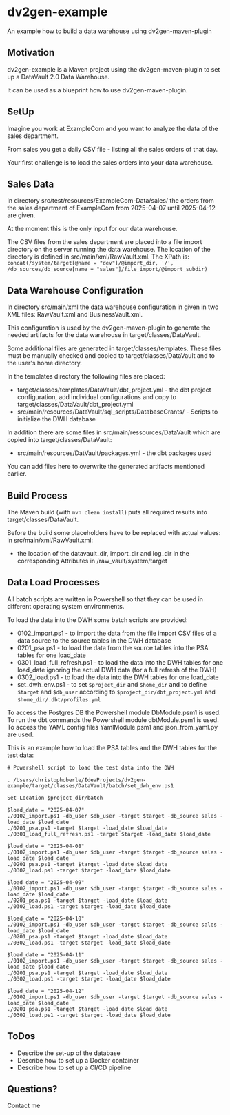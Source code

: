 # dv2gen-example
An example how to build a data warehouse using dv2gen-maven-plugin

## Motivation
dv2gen-example is a Maven project using the dv2gen-maven-plugin to 
set up a DataVault 2.0 Data Warehouse.

It can be used as a blueprint how to use dv2gen-maven-plugin.

## SetUp
Imagine you work at ExampleCom and you want to analyze the data of the sales department.

From sales you get a daily CSV file - listing all the sales orders of that day.

Your first challenge is to load the sales orders into your data warehouse.

## Sales Data
In directory src/test/resources/ExampleCom-Data/sales/ the orders from the sales department of ExampleCom 
from 2025-04-07 until 2025-04-12 are given.

At the moment this is the only input for our data warehouse.

The CSV files from the sales department are placed into a file import directory on the server running the data warehouse.
The location of the directory is defined in src/main/xml/RawVault.xml. 
The XPath is: ``concat(/system/target[@name = "dev"]/@import_dir, '/', /db_sources/db_source[name = "sales"]/file_import/@import_subdir)``

## Data Warehouse Configuration
In directory src/main/xml the data warehouse configuration in given in two XML files: RawVault.xml and BusinessVault.xml.

This configuration is used by the dv2gen-maven-plugin to generate the needed artifacts for the data warehouse
in target/classes/DataVault. 

Some additional files are generated in target/classes/templates. These files must be manually checked and copied 
to target/classes/DataVault and to the user's home directory. 

In the templates directory the following files are placed: 
* target/classes/templates/DataVault/dbt_project.yml - the dbt project configuration, add individual configurations
and copy to target/classes/DataVault/dbt_project.yml 
* src/main/resources/DataVault/sql_scripts/DatabaseGrants/ - Scripts to initialize the DWH database

In addition there are some files in src/main/ressources/DataVault which are copied into target/classes/DataVault:
* src/main/resources/DatVault/packages.yml - the dbt packages used

You can add files here to overwrite the generated artifacts mentioned earlier.

## Build Process
The Maven build (with `mvn clean install`) puts all required results into target/classes/DataVault.

Before the build some placeholders have to be replaced with actual values:
in src/main/xml/RawVault.xml:
   * the location of the datavault_dir, import_dir and log_dir in the corresponding Attributes in /raw_vault/system/target

## Data Load Processes
All batch scripts are written in Powershell so that they can be used in different operating system environments. 

To load the data into the DWH some batch scripts are provided:
* 0102_import.ps1 - to import the data from the file import CSV files of a data source to the source tables in the DWH database
* 0201_psa.ps1 - to load the data from the source tables into the PSA tables for one load_date
* 0301_load_full_refresh.ps1 - to load the data into the DWH tables for one load_date ignoring the actual DWH data (for a full refresh of the DWH)
* 0302_load.ps1 - to load the data into the DWH tables for one load_date
* set_dwh_env.ps1 - to set ``$project_dir`` and ``$home_dir`` and to define ``$target`` and ``$db_user`` according to 
``$project_dir/dbt_project.yml`` and ``$home_dir/.dbt/profiles.yml`` 

To access the Postgres DB the Powershell module DbModule.psm1 is used.
To run the dbt commands the Powershell module dbtModule.psm1 is used.
To access the YAML config files YamlModule.psm1 and json_from_yaml.py are used.

This is an example how to load the PSA tables and the DWH tables for the test data:
```
# Powershell script to load the test data into the DWH

. /Users/christophoberle/IdeaProjects/dv2gen-example/target/classes/DataVault/batch/set_dwh_env.ps1

Set-Location $project_dir/batch

$load_date = "2025-04-07"
./0102_import.ps1 -db_user $db_user -target $target -db_source sales -load_date $load_date
./0201_psa.ps1 -target $target -load_date $load_date
./0301_load_full_refresh.ps1 -target $target -load_date $load_date

$load_date = "2025-04-08"
./0102_import.ps1 -db_user $db_user -target $target -db_source sales -load_date $load_date
./0201_psa.ps1 -target $target -load_date $load_date
./0302_load.ps1 -target $target -load_date $load_date

$load_date = "2025-04-09"
./0102_import.ps1 -db_user $db_user -target $target -db_source sales -load_date $load_date
./0201_psa.ps1 -target $target -load_date $load_date
./0302_load.ps1 -target $target -load_date $load_date

$load_date = "2025-04-10"
./0102_import.ps1 -db_user $db_user -target $target -db_source sales -load_date $load_date
./0201_psa.ps1 -target $target -load_date $load_date
./0302_load.ps1 -target $target -load_date $load_date

$load_date = "2025-04-11"
./0102_import.ps1 -db_user $db_user -target $target -db_source sales -load_date $load_date
./0201_psa.ps1 -target $target -load_date $load_date
./0302_load.ps1 -target $target -load_date $load_date

$load_date = "2025-04-12"
./0102_import.ps1 -db_user $db_user -target $target -db_source sales -load_date $load_date
./0201_psa.ps1 -target $target -load_date $load_date
./0302_load.ps1 -target $target -load_date $load_date
```

## ToDos
* Describe the set-up of the database
* Describe how to set up a Docker container
* Describe how to set up a CI/CD pipeline

## Questions?
Contact me



 